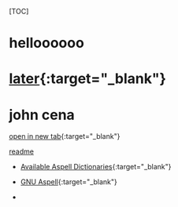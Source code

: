 
[TOC]

# helloooooo

# [later](/later.md){:target="_blank"}



# john cena 

[open in new tab](http://archlinux.org){:target="_blank"}

[readme](/README.md)

- [Available Aspell Dictionaries](http://aspell.net/test/cur/){:target="_blank"}

- [GNU Aspell](http://aspell.net/){:target="_blank"}

- 




